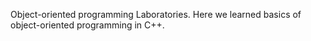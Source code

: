 Object-oriented programming Laboratories.
Here we learned basics of object-oriented programming in C++. 
